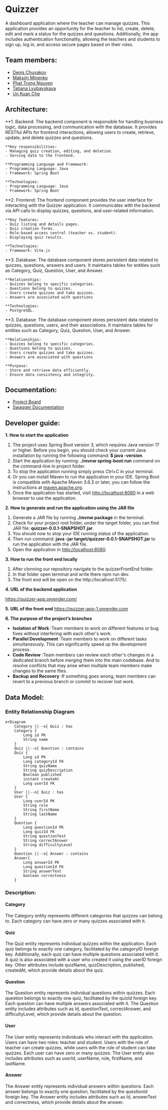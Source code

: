 # Quizzer
A dashboard application where the teacher can manage quizzes. 
This application provides an opportunity for the teacher to list, create, delete, edit and mark 
a status for the quizzes and questions.  Additionally, the app includes authentication functionality, 
allowing the teachers and students to sign up, log in, and access secure pages based on their roles.

## Team members:
- [Denis Chuvakov](https://github.com/DenisHki "Github page")
- [Maksim Minenko](https://github.com/madaraDance "Github page")
- [Phat Trong Nguyen](https://github.com/padwhen "Github page")
- [Tatiana Lyubavskaya](https://github.com/lTanjal "Github page")
- [Un Kuan Che](https://github.com/arielunkuanche "Github page")

## Architecture:
**1. Backend:
    The backend component is responsible for handling business logic, data processing, and communication with the database.
    It provides RESTful APIs for frontend interactions, allowing users to create, retrieve, update, and delete quizzes and questions.
    
    **Key responsibilities:
    - Managing quiz creation, editing, and deletion.
    - Serving data to the frontend.

    **Programming Language and Framework:
    - Programming Language: Java
    - Framework: Spring Boot

    **Technologies:
    - Programming Language: Java
    - Framework: Spring Boot
    
**2. Frontend:
    The frontend component provides the user interface for interacting with the Quizzer application.
    It communicates with the backend via API calls to display quizzes, questions, and user-related information.

    **Key features:
    - Quiz listing and details pages.
    - Quiz creation forms.
    - Role-based access control (teacher vs. student).
    - Displaying quiz results.

    **Technologies:
    - Framework: Vite.js

**3. Database:
    The database component stores persistent data related to quizzes, questions, answers and users.
    It maintains tables for entities such as Category, Quiz, Question, User, and Answer.

    **Relationships:
    - Quizzes belong to specific categories.
    - Questions belong to quizzes.
    - Users create quizzes and take quizzes.
    - Answers are associated with questions

    **Technologies:
    - PostgreSQL.

**3. Database:
    The database component stores persistent data related to quizzes, questions, users, and their associations.
    It maintains tables for entities such as Category, Quiz, Question, User, and Answer.

    **Relationships:
    - Quizzes belong to specific categories.
    - Questions belong to quizzes.
    - Users create quizzes and take quizzes.
    - Answers are associated with questions

    **Purpose:
    - Store and retrieve data efficiently.
    - Ensure data consistency and integrity.
    

## Documentation:
- [Project Board](https://github.com/orgs/https-github-com-DenisHki/projects/1)
- [Swagger Documentation](https://quizzer-app.onrender.com/swagger-ui/index.html)

## Developer guide:
**1. How to start the application**

1. The project uses Spring Boot version 3, which requires Java version 17 or higher. Before you begin, you should check your current Java installation by running the following command: **$ java -version**.
2. Start the application by running: **./mvnw spring-boot:run** command on the command-line in project folder. 
3. To stop the application running simply press *Ctrl+C* in your terminal.
4. Or you can install Maven to run the application in your IDE. Spring Boot is compatible with Apache Maven 3.6.3 or later, you can follow the instructions at [maven.apache.org](https://maven.apache.org/). 
5. Once the application has started, visit [http://localhost:8080](http://localhost:8080) in a web browser to use the application.


**2. How to generate and run the application using the JAR file**

1. Generate a JAR file by running **./mvnw package** in the terminal.
2. Check for your project root folder, under the target folder, you can find JAR file: **quizzer-0.0.1-SNAPSHOT.jar**.
3. You should now to stop your IDE running status of the application.
4. Then run command: **java -jar target/quizzer-0.0.1-SNAPSHOT.jar** to run the application with the JAR file.
5. Open the application in [http://localhost:8080](http://localhost:8080).

**3. How to run the front end locally**

1. After clonning our repository navigate to the quizzerFrontEnd folder.
2. In that folder open terminal and write there npm run dev.
3. The front end will be open on the http://localhost:5175/.

**4. URL of the backend application**

<https://quizzer-app.onrender.com/>

**5. URL of the front end**
<https://quizzer-app-1.onrender.com>

**6. The purpose of the project’s branches**

- **Isolation of Work** :Team members to work on different features or bug fixes without interfering with each other's work.
- **Parallel Development** :Team members to work on different tasks simultaneously. This can significantly speed up the development process.
- **Code Review** :Team members can review each other's changes in a dedicated branch before merging them into the main codebase. And to resolve conflicts that may arise when multiple team members make changes to the same files.
- **Backup and Recovery** :If something goes wrong, team members can revert to a previous branch or commit to recover lost work.

## Data Model:
### Entity Relationship Diagram

```mermaid
erDiagram
    Category ||--o{ Quiz : has
    Category {
        Long id PK
        String name
    }
    Quiz ||--o{ Question : contains
    Quiz {
        Long id PK
        Long categoryId FK
        String quizName
        String quizDescription
        Boolean published
        instant createAt
        Long userId FK
    }
    User ||--o{ Quiz : has
    User {
        Long userId PK
        String role
        String firstName
        String lastName
    }
    Question {
        Long questionId PK
        Long quizId FK
        String questionText
        String correctAnswer
        String difficultyLevel
    }
    Question ||--o{ Answer : contains
    Answer{
        Long answerId PK
        Long questionId FK
        String answerText
        boolean correctness
    }

```

### Description:

#### Category
The Category entity represents different categories that quizzes can belong to. Each category can have zero or many quizzes associated with it.

#### Quiz
The Quiz entity represents individual quizzes within the application. Each quiz belongs to exactly one category, facilitated by the categoryID foreign key. Additionally, each quiz can have multiple questions associated with it. A quiz is also associated with a user who created it using the userID foreign key. Other attributes include quizName, quizDescription, published, createdAt, which provide details about the quiz.

#### Question
The Question entity represents individual questions within quizzes. Each question belongs to exactly one quiz, facilitated by the quizId foreign key. Each question can have multiple answers associated with it. The Question entity includes attributes such as Id, questionText, correctAnswer, and difficultyLevel, which provide details about the question.

#### User
The User entity represents individuals who interact with the application. Users can have two roles: teacher and student. Users with the role of teacher can create quizzes, while users with the role of student can take quizzes. Each user can have zero or many quizzes. The User entity also includes attributes such as userId, userName, role, firstName, and lastName.

#### Answer
The Answer entity represents individual answers within questions. Each answer belongs to exactly one question, facilitated by the questionId foreign key. The Answer entity includes attributes such as Id, answerText and correctness, which provide details about the answer.

